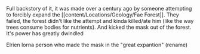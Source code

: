 
Full backstory of it, it was made over a century ago by someone attempting to forcibly expand the [[content/Locations/Geology/Fae Forest]]. They failed, the forest didn't like the attempt and kinda killed/ate him (like the way trees consume bodies for nutrients). And kicked the mask out of the forest. It's power has greatly dwindled


Elrien lorna
person who made the mask in the "great expantion" (rename)